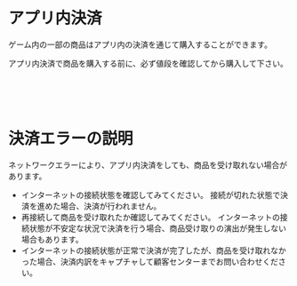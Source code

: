 ﻿# アプリ内決済

 ゲーム内の一部の商品はアプリ内の決済を通じて購入することができます。

アプリ内決済で商品を購入する前に、必ず値段を確認してから購入して下さい。

<br>

<br>

<br>

# 決済エラーの説明

 ネットワークエラーにより、アプリ内決済をしても、商品を受け取れない場合があります。

- インターネットの接続状態を確認してみてください。 接続が切れた状態で決済を進めた場合、決済が行われません。
- 再接続して商品を受け取れたか確認してみてください。 インターネットの接続状態が不安定な状況で決済を行う場合、商品受け取りの演出が発生しない場合もあります。
- インターネットの接続状態が正常で決済が完了したが、商品を受け取れなかった場合、決済内訳をキャプチャして顧客センターまでお問い合わせください。